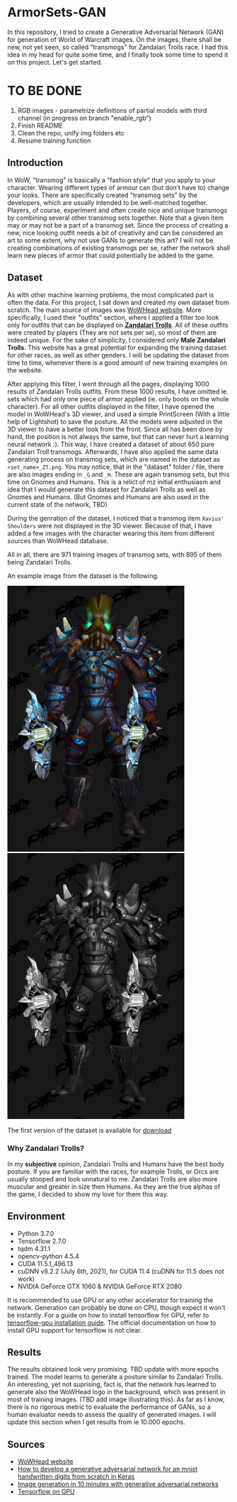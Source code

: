 # ArmorSets-GAN

In this repository, I tried to create a Generative Adversarial Network (GAN) for generation of World of Warcraft images. On the images, there shall be new, not yet seen, so called "transmogs" for Zandalari Trolls race. I had this idea in my head for quite some time, and I finally took some time to spend it on this project. Let's get started.

# TO BE DONE
1) RGB images - parametrize definitions of partial models with third channel (in progress on branch "enable_rgb")
2) Finish README
3) Clean the repo, unify img folders etc
4) Resume training function

## Introduction
In WoW, "transmog" is basically a "fashion style" that you apply to your character. Wearing different types of armour can (but don't have to) change your looks. There are specifically created "transmog sets" by the developers, which are usually intended to be well-matched together. Players, of course, experiment and often create nice and unique transmogs by combining several other transmog sets together. Note that a given item may or may not be a part of a transmog set. Since the process of creating a new, nice looking outfit needs a bit of creativity and can be considered an art to some extent, why not use GANs to generate this art? I will not be creating combinations of existing transmogs per se, rather the network shall learn new pieces of armor that could potentially be added to the game.

## Dataset
As with other machine learning problems, the most complicated part is often the data. For this project, I sat down and created my own dataset from scratch. 
The main source of images was [WoWHead website](https://www.wowhead.com/). More specifically, I used their "outfits" section, where I applied a filter too look only for outfits that can be displayed on [**Zandalari Trolls**](https://www.wowhead.com/outfits/race:31/gender:0). All of these outfits were created by players (They are not sets per se), so most of them are indeed unique. For the sake of simplicity, I considered only **Male Zandalari Trolls**. This website has a great potential for expanding the training dataset for other races, as well as other genders. I will be updating the dataset from time to time, whenever there is a good amount of new training examples on the website.

After applying this filter, I went through all the pages, displaying 1000 results of Zandalari Trolls outfits. From these 1000 results, I have omitted ie. sets which had only one piece of armor applied (ie. only boots on the whole character). For all other outfits displayed in the filter, I have opened the model in WoWHead's 3D viewer, and used a simple PrintScreen (With a little help of Lightshot) to save the posture. All the models were adjusted in the 3D viewer to have a better look from the front. Since all has been done by hand, the position is not always the same, but that can never hurt a learning neural network :). This way, I have created a dataset of about 650 pure Zandalari Troll transmogs. Afterwards, I have also applied the same data generating process on transmog sets, which are named in the dataset as `<set_name>_ZT.png`. You may notice, that in the "dataset" folder / file, there are also images ending in `_G` and `_H`. These are again transmog sets, but this time on Gnomes and Humans. This is a relict of mz initial enthusiasm and idea that I would generate this dataset for Zandalari Trolls as well as Gnomes and Humans. (But Gnomes and Humans are also used in the current state of the network, TBD)

During the genration of the dataset, I noticed that a transmog item `Xavius' Shoulders` were not displayed in the 3D viewer. Because of that, I have added a few images with the character wearing this item from different sources than WoWHead database.

All in all, there are 971 training images of transmog sets, with 895 of them being Zandalari Trolls.

An example image from the dataset is the following. 

![](img/test1.png) ![](img/test1_gray.png)

The first version of the dataset is available for [download](https://drive.google.com/file/d/1qCJO6fglDQ8qKJPVduYdcdQuxru9PDwP/view?usp=sharing)

### Why Zandalari Trolls?
In my **subjective** opinion, Zandalari Trolls and Humans have the best body posture. If you are familiar with the races, for example Trolls, or Orcs are usually stooped and look unnatural to me. Zandalari Trolls are also more muscular and greater in size then Humans. As they are the true alphas of the game, I decided to show my love for them this way.

## Environment
- Python 3.7.0
- Tensorflow 2.7.0
- tqdm 4.31.1
- opencv-python 4.5.4
- CUDA 11.5.1_496.13
- cuDNN v8.2.2 (July 6th, 2021), for CUDA 11.4 (cuDNN for 11.5 does not work)
- NVIDIA GeForce GTX 1060 & NVIDIA GeForce RTX 2080

It is recommended to use GPU or any other accelerator for training the network. Generation can probably be done on CPU, though expect it won't be instantly. For a guide on how to install tensorflow for GPU, refer to [tensorflow-gpu installation guide](https://www.youtube.com/watch?v=hHWkvEcDBO0&ab_channel=AladdinPersson). The official documentation on how to install GPU support for tensorflow is not clear.

## Results
The results obtained look very promising. TBD update with more epochs trained. The model learns to generate a posture similar to Zandalari Trolls. An interesting, yet not suprising, fact is, that the network has learned to generate also the WoWHead logo in the background, which was present in most of training images. (TBD add image illustrating this). As far as I know, there is no rigorous metric to evaluate the performance of GANs, so a human evaluator needs to assess the quality of generated images. I will update this section when I get results from ie 10.000 epochs.

## Sources
- [WoWHead website](https://www.wowhead.com/)
- [How to develop a generative adversarial network for an mnist handwritten digits from scratch in Keras](https://machinelearningmastery.com/how-to-develop-a-generative-adversarial-network-for-an-mnist-handwritten-digits-from-scratch-in-keras/)
- [Image generation in 10 minutes with generative adversarial networks](https://towardsdatascience.com/image-generation-in-10-minutes-with-generative-adversarial-networks-c2afc56bfa3b)
- [Tensorflow on GPU](https://www.tensorflow.org/guide/gpu)
